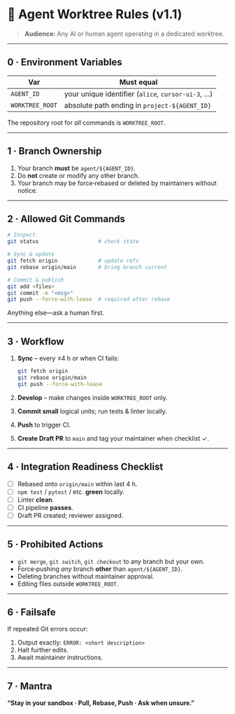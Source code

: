 # 📜 Agent Worktree Rules (v1.1)

> **Audience:** Any AI or human agent operating in a dedicated worktree.

---

## 0 · Environment Variables

| Var             | Must equal                                         |
| --------------- | -------------------------------------------------- |
| `AGENT_ID`      | your unique identifier (`alice`, `cursor-ui-3`, …) |
| `WORKTREE_ROOT` | absolute path ending in `project-${AGENT_ID}`      |

The repository root for *all* commands is `WORKTREE_ROOT`.

---

## 1 · Branch Ownership

1. Your branch **must** be `agent/${AGENT_ID}`.
2. Do **not** create or modify any other branch.
3. Your branch may be force‑rebased or deleted by maintainers without notice.

---

## 2 · Allowed Git Commands

```bash
# Inspect
git status                   # check state

# Sync & update
git fetch origin             # update refs
git rebase origin/main       # bring branch current

# Commit & publish
git add <files>
git commit -m "<msg>"
git push --force-with-lease  # required after rebase
```

Anything else—ask a human first.

---

## 3 · Workflow

1. **Sync**  – every ≤4 h or when CI fails:

   ```bash
   git fetch origin
   git rebase origin/main
   git push --force-with-lease
   ```

2. **Develop** – make changes inside `WORKTREE_ROOT` only.
3. **Commit small** logical units; run tests & linter locally.
4. **Push** to trigger CI.
5. **Create Draft PR** to `main` and tag your maintainer when checklist ✓.

---

## 4 · Integration Readiness Checklist

* [ ] Rebased onto `origin/main` within last 4 h.
* [ ] `npm test` / `pytest` / etc. **green** locally.
* [ ] Linter **clean**.
* [ ] CI pipeline **passes**.
* [ ] Draft PR created; reviewer assigned.

---

## 5 · Prohibited Actions

* `git merge`, `git switch`, `git checkout` to any branch but your own.
* Force‑pushing *any* branch **other** than `agent/${AGENT_ID}`.
* Deleting branches without maintainer approval.
* Editing files outside `WORKTREE_ROOT`.

---

## 6 · Failsafe

If repeated Git errors occur:

1. Output exactly: `ERROR: <short description>`
2. Halt further edits.
3. Await maintainer instructions.

---

## 7 · Mantra

**“Stay in your sandbox · Pull, Rebase, Push · Ask when unsure.”**
